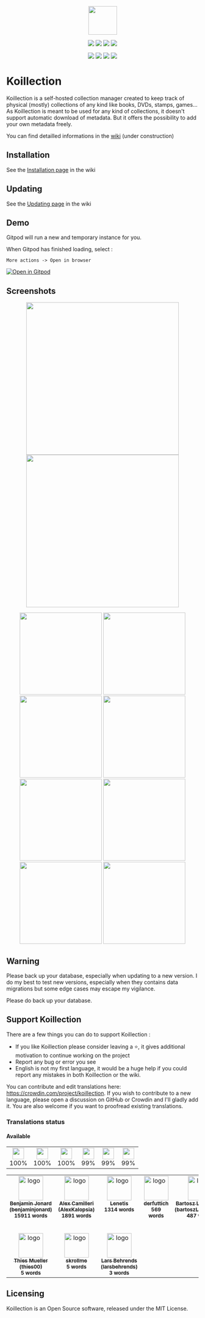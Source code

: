 <p align="center">
    <img src="https://user-images.githubusercontent.com/20560781/80213166-0e560e00-8639-11ea-944e-4f79fdbcef55.png" width="75" height="75">
</p>

<p align="center">
    <img src="https://img.shields.io/github/v/release/koillection/koillection" />
    <img src="https://img.shields.io/github/license/koillection/koillection" />    
    <img src="https://img.shields.io/github/actions/workflow/status/koillection/koillection/ci.yml" />
    <img src="https://img.shields.io/scrutinizer/g/koillection/koillection/1.4" />    
</p>
<p align="center">
    <img src="https://img.shields.io/packagist/php-v/koillection/koillection" />
    <img src="https://img.shields.io/badge/postgresql->=10.0-blue" />            
    <img src="https://img.shields.io/badge/mariadb->=10.0-blue" />
    <img src="https://img.shields.io/badge/mysql->=8.0-blue" />
<p>

# Koillection

Koillection is a self-hosted collection manager created to keep track of physical (mostly) collections of any kind like books, DVDs, stamps, games... 
As Koillection is meant to be used for any kind of collections, it doesn't support automatic download of metadata. But it offers the possibility to add your own metadata freely.
    
You can find detailled informations in the <a href="https://github.com/koillection/koillection/wiki">wiki</a> (under construction)

## Installation
See the <a href="https://github.com/koillection/koillection/wiki/Installation">Installation page</a> in the wiki

## Updating
See the <a href="https://github.com/koillection/koillection/wiki/Updating">Updating page</a> in the wiki

## Demo

Gitpod will run a new and temporary instance for you.

When Gitpod has finished loading, select :

    More actions -> Open in browser


[![Open in Gitpod](https://gitpod.io/button/open-in-gitpod.svg)](https://gitpod.io/#https://github.com/koillection/koillection-gitpod)

## Screenshots

<p align="center">
    <img width="400px" src="https://user-images.githubusercontent.com/20560781/168048241-cfcb71ce-c296-4f1b-bbb8-ecfea1e31048.png">
    <img width="400px" src="https://user-images.githubusercontent.com/20560781/168048246-53e991d1-77e9-4397-80c4-f1aa82504068.png">
</p>

<p align="center">
    <img height="215px" src="https://user-images.githubusercontent.com/20560781/168049067-dbac37b1-1150-4be5-ab95-f784d606f300.png">
    <img height="215px" src="https://user-images.githubusercontent.com/20560781/168049077-efac8291-4f5c-48d9-b2fa-d65a51842d25.png">
    <img height="215px" src="https://user-images.githubusercontent.com/20560781/177819056-8f110583-08ae-42b6-9e32-3e3db4a3923a.png">
    <img height="215px" src="https://user-images.githubusercontent.com/20560781/177818960-6e988a73-67e0-47bc-a377-0c92c530d423.png">
    <img height="215px" src="https://user-images.githubusercontent.com/20560781/168049088-2cda1da5-6e55-4800-918f-001fad6559a6.png">
    <img height="215px" src="https://user-images.githubusercontent.com/20560781/168049095-5f26e2c6-7218-42ae-bde1-4b32abae7e35.png">
    <img height="215px" src="https://user-images.githubusercontent.com/20560781/177819233-f3aa62c4-ce48-4184-9864-d40708367dbf.png">
    <img height="215px" src="https://user-images.githubusercontent.com/20560781/177819299-048ea3ad-fa0a-463d-b5b7-1607773553e4.png">
</p>

## Warning

Please back up your database, especially when updating to a new version. I do my best to test new versions, especially when they contains data migrations but some edge cases may escape my vigilance.

Please do back up your database.

## Support Koillection

There are a few things you can do to support Koillection :
    
* If you like Koillection please consider leaving a ⭐, it gives additional motivation to continue working on the project
* Report any bug or error you see
* English is not my first language, it would be a huge help if you could report any mistakes in both Koillection or the wiki.

You can contribute and edit translations here: https://crowdin.com/project/koillection. 
If you wish to contribute to a new language, please open a discussion on GitHub or Crowdin and I'll gladly add it. 
You are also welcome if you want to proofread existing translations.

### Translations status
<!-- CROWDIN-TRANSLATIONS-PROGRESS-ACTION-START -->


#### Available

<table><tr><td align="center" valign="top"><img width="30px" height="30px" src="https://raw.githubusercontent.com/benjaminjonard/crowdin-translations-progress-action/1.0/flags/pl.png"></div><div align="center" valign="top">100%</td><td align="center" valign="top"><img width="30px" height="30px" src="https://raw.githubusercontent.com/benjaminjonard/crowdin-translations-progress-action/1.0/flags/fr.png"></div><div align="center" valign="top">100%</td><td align="center" valign="top"><img width="30px" height="30px" src="https://raw.githubusercontent.com/benjaminjonard/crowdin-translations-progress-action/1.0/flags/en.png"></div><div align="center" valign="top">100%</td><td align="center" valign="top"><img width="30px" height="30px" src="https://raw.githubusercontent.com/benjaminjonard/crowdin-translations-progress-action/1.0/flags/it.png"></div><div align="center" valign="top">99%</td><td align="center" valign="top"><img width="30px" height="30px" src="https://raw.githubusercontent.com/benjaminjonard/crowdin-translations-progress-action/1.0/flags/es-ES.png"></div><div align="center" valign="top">99%</td><td align="center" valign="top"><img width="30px" height="30px" src="https://raw.githubusercontent.com/benjaminjonard/crowdin-translations-progress-action/1.0/flags/de.png"></div><div align="center" valign="top">99%</td></tr></table>
<!-- CROWDIN-TRANSLATIONS-PROGRESS-ACTION-END -->

<!-- CROWDIN-CONTRIBUTORS-START -->
<table>
  <tr>
    <td align="center" valign="top">
      <a href="https://crowdin.com/profile/benjaminjonard"><img alt="logo" style="width: 64px" src="https://crowdin-static.downloads.crowdin.com/avatar/15430826/medium/c2f4e4337e05493fa7a84b94c12f9091.jpeg" />
        <br />
        <sub><b>Benjamin Jonard (benjaminjonard)</b></sub></a>
      <br />
      <sub><b>15911 words</b></sub>
    </td>
    <td align="center" valign="top">
      <a href="https://crowdin.com/profile/AlexKalopsia"><img alt="logo" style="width: 64px" src="https://crowdin-static.downloads.crowdin.com/avatar/14102745/medium/28e368c4a8e5811a20381674c9b29911.jpeg" />
        <br />
        <sub><b>Alex Camilleri (AlexKalopsia)</b></sub></a>
      <br />
      <sub><b>1891 words</b></sub>
    </td>
    <td align="center" valign="top">
      <a href="https://crowdin.com/profile/Lenetis"><img alt="logo" style="width: 64px" src="https://crowdin-static.downloads.crowdin.com/avatar/15817263/medium/a1cd580dcd1339a1d2e32dc20c645590.png" />
        <br />
        <sub><b>Lenetis</b></sub></a>
      <br />
      <sub><b>1314 words</b></sub>
    </td>
    <td align="center" valign="top">
      <a href="https://crowdin.com/profile/derfuttich"><img alt="logo" style="width: 64px" src="https://crowdin-static.downloads.crowdin.com/avatar/14244560/medium/b369a09610ccb8d7e00d9d8c6d2063d6_default.png" />
        <br />
        <sub><b>derfuttich</b></sub></a>
      <br />
      <sub><b>569 words</b></sub>
    </td>
    <td align="center" valign="top">
      <a href="https://crowdin.com/profile/bartoszLesniewski"><img alt="logo" style="width: 64px" src="https://crowdin-static.downloads.crowdin.com/avatar/15801995/medium/f259ea19c88356fa7a67d75d24c5bc6f.png" />
        <br />
        <sub><b>Bartosz Leśniewski (bartoszLesniewski)</b></sub></a>
      <br />
      <sub><b>487 words</b></sub>
    </td>
    <td align="center" valign="top">
      <a href="https://crowdin.com/profile/iguannaweb"><img alt="logo" style="width: 64px" src="https://crowdin-static.downloads.crowdin.com/avatar/15349144/medium/8604e9fd0541be261593326aa75e08e0.png" />
        <br />
        <sub><b>Francisco GP (iguannaweb)</b></sub></a>
      <br />
      <sub><b>90 words</b></sub>
    </td>
    <td align="center" valign="top">
      <a href="https://crowdin.com/profile/s0uly92"><img alt="logo" style="width: 64px" src="https://crowdin-static.downloads.crowdin.com/avatar/15894515/medium/56b29114c0c9dfffeb9be8130c3037d4.png" />
        <br />
        <sub><b>Kevin Fenners (s0uly92) (s0uly92)</b></sub></a>
      <br />
      <sub><b>72 words</b></sub>
    </td>
    <td align="center" valign="top">
      <a href="https://crowdin.com/profile/Kyraminol"><img alt="logo" style="width: 64px" src="https://crowdin-static.downloads.crowdin.com/avatar/14927085/medium/4b4d1c4d642040e8fb84782bf3a4be82.jpeg" />
        <br />
        <sub><b>Kyraminol Endyeran (Kyraminol)</b></sub></a>
      <br />
      <sub><b>32 words</b></sub>
    </td>
  </tr>
  <tr>
    <td align="center" valign="top">
      <a href="https://crowdin.com/profile/thies00"><img alt="logo" style="width: 64px" src="https://crowdin-static.downloads.crowdin.com/avatar/15259590/medium/7cb9924d3ea1c7ad97df0942df985732.jpeg" />
        <br />
        <sub><b>Thies Mueller (thies00)</b></sub></a>
      <br />
      <sub><b>5 words</b></sub>
    </td>
    <td align="center" valign="top">
      <a href="https://crowdin.com/profile/skrollme"><img alt="logo" style="width: 64px" src="https://crowdin-static.downloads.crowdin.com/avatar/13327606/medium/c5f7199fbb4e8b735ba310cdbf5a9090_default.png" />
        <br />
        <sub><b>skrollme</b></sub></a>
      <br />
      <sub><b>5 words</b></sub>
    </td>
    <td align="center" valign="top">
      <a href="https://crowdin.com/profile/larsbehrends"><img alt="logo" style="width: 64px" src="https://crowdin-static.downloads.crowdin.com/avatar/13368380/medium/ef0d4351e2fa583a5d04e19fd131da5a.png" />
        <br />
        <sub><b>Lars Behrends (larsbehrends)</b></sub></a>
      <br />
      <sub><b>3 words</b></sub>
    </td>
  </tr>
</table>
<!-- CROWDIN-CONTRIBUTORS-END -->

## Licensing
Koillection is an Open Source software, released under the MIT License. 
